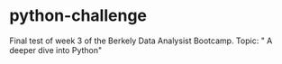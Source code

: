 # python-challenge
Final test of week 3 of the Berkely Data Analysist Bootcamp. Topic:  " A deeper dive into Python"
